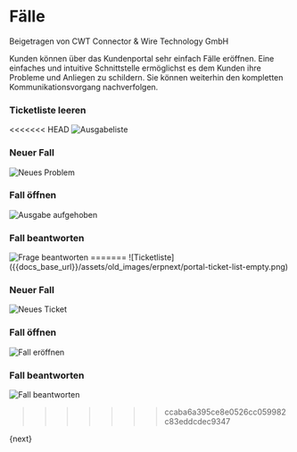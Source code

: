 # Fälle
<span class="text-muted contributed-by">Beigetragen von CWT Connector & Wire Technology GmbH</span>

Kunden können über das Kundenportal sehr einfach Fälle eröffnen. Eine einfaches und intuitive Schnittstelle ermöglichst es dem Kunden ihre Probleme und Anliegen zu schildern. Sie können weiterhin den kompletten Kommunikationsvorgang nachverfolgen.

### Ticketliste leeren

<<<<<<< HEAD
<img class="screenshot" alt="Ausgabeliste" src="/docs/assets/img/website/portal-ticket-list-empty.png">
### Neuer Fall

<img class="screenshot" alt="Neues Problem " src="/docs/assets/img/website/portal-new-ticket.png">

### Fall öffnen

<img class="screenshot" alt="Ausgabe aufgehoben" src="/docs/assets/img/website/portal-ticket-1.gif">

### Fall beantworten

<img class="screenshot" alt="Frage beantworten" src="/docs/assets/img/website/portal-ticket-reply.gif">
=======
![Ticketliste]({{docs_base_url}}/assets/old_images/erpnext/portal-ticket-list-empty.png)

### Neuer Fall

![Neues Ticket]({{docs_base_url}}/assets/old_images/erpnext/portal-new-ticket.png)

### Fall öffnen

![Fall eröffnen]({{docs_base_url}}/assets/old_images/erpnext/portal-ticket-1.png)

### Fall beantworten

![Fall beantworten]({{docs_base_url}}/assets/old_images/erpnext/portal-ticket-reply.png)
>>>>>>> ccaba6a395ce8e0526cc059982c83eddcdec9347

{next}
